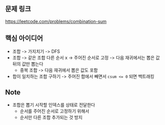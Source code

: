 ## 문제 링크
https://leetcode.com/problems/combination-sum

## 핵심 아이디어
- 조합 -> 가지치기 -> DFS
- 조합 -> 같은 조합 다른 순서 x -> 주어진 순서로 고정 -> 다음 재귀에서는 뽑은 값 뒤의 값만 뽑는다
  - 중복 조합 -> 다음 재귀에서 뽑은 값도 포함
- 합이 일치하는 조합 구하기 -> 주어진 합에서 빼면서 `csum <= 0` 되면 백트래킹

## Note
- 조합은 뽑기 시작할 인덱스를 상태로 전달한다
  - 순서를 주어진 순서로 고정하기 위해서
  - 순서만 다른 조합 추가되는 것 방지